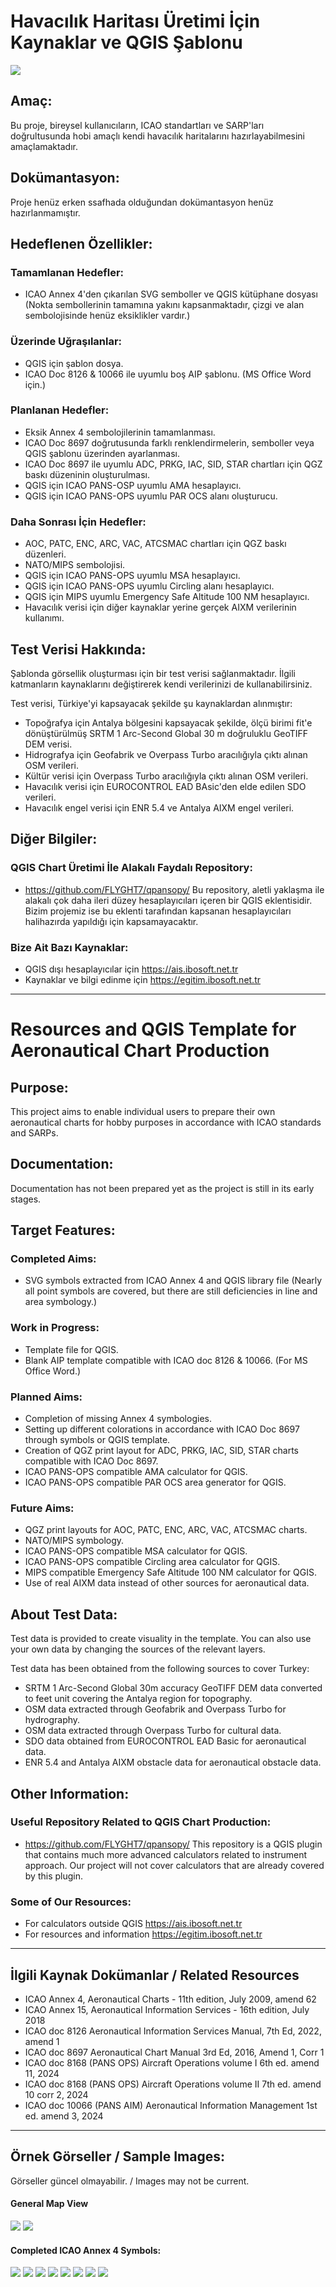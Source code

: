 # Havacılık Haritası Üretimi İçin Kaynaklar ve QGIS Şablonu

![](Images%20About%20Project/Example-2.png)

## Amaç:

Bu proje, bireysel kullanıcıların, ICAO standartları ve SARP'ları doğrultusunda hobi amaçlı kendi havacılık haritalarını hazırlayabilmesini amaçlamaktadır.

## Dokümantasyon:

Proje henüz erken ssafhada olduğundan dokümantasyon henüz hazırlanmamıştır.

## Hedeflenen Özellikler:

### Tamamlanan Hedefler:

* ICAO Annex 4'den çıkarılan SVG semboller ve QGIS kütüphane dosyası (Nokta sembollerinin tamamına yakını kapsanmaktadır, çizgi ve alan sembolojisinde henüz eksiklikler vardır.)

### Üzerinde Uğraşılanlar:
* QGIS için şablon dosya.
* ICAO Doc 8126 & 10066 ile uyumlu boş AIP şablonu. (MS Office Word için.)

### Planlanan Hedefler:
* Eksik Annex 4 sembolojilerinin tamamlanması.
* ICAO Doc 8697 doğrutusunda farklı renklendirmelerin, semboller veya QGIS şablonu üzerinden ayarlanması.
* ICAO Doc 8697 ile uyumlu ADC, PRKG, IAC, SID, STAR chartları için QGZ baskı düzeninin oluşturulması.
* QGIS için ICAO PANS-OSP uyumlu AMA hesaplayıcı.
* QGIS için ICAO PANS-OPS uyumlu PAR OCS alanı oluşturucu.

### Daha Sonrası İçin Hedefler:
* AOC, PATC, ENC, ARC, VAC, ATCSMAC chartları için QGZ baskı düzenleri.
* NATO/MIPS sembolojisi.
* QGIS için ICAO PANS-OPS uyumlu MSA hesaplayıcı.
* QGIS için ICAO PANS-OPS uyumlu Circling alanı hesaplayıcı.
* QGIS için MIPS uyumlu Emergency Safe Altitude 100 NM hesaplayıcı.
* Havacılık verisi için diğer kaynaklar yerine gerçek AIXM verilerinin kullanımı.

## Test Verisi Hakkında:
Şablonda görsellik oluşturması için bir test verisi sağlanmaktadır. İlgili katmanların kaynaklarını değiştirerek kendi verilerinizi de kullanabilirsiniz.

Test verisi, Türkiye'yi kapsayacak şekilde şu kaynaklardan alınmıştır:
* Topoğrafya için Antalya bölgesini kapsayacak şekilde, ölçü birimi fit'e dönüştürülmüş SRTM 1 Arc-Second Global 30 m doğruluklu GeoTIFF DEM verisi.
* Hidrografya için Geofabrik ve Overpass Turbo aracılığıyla çıktı alınan OSM verileri.
* Kültür verisi için Overpass Turbo aracılığıyla çıktı alınan OSM verileri.
* Havacılık verisi için EUROCONTROL EAD BAsic'den elde edilen SDO verileri.
* Havacılık engel verisi için ENR 5.4 ve Antalya AIXM engel verileri.

## Diğer Bilgiler:

### QGIS Chart Üretimi İle Alakalı Faydalı Repository:
* https://github.com/FLYGHT7/qpansopy/
Bu repository, aletli yaklaşma ile alakalı çok daha ileri düzey hesaplayıcıları içeren bir QGIS eklentisidir. Bizim projemiz ise bu eklenti tarafından kapsanan hesaplayıcıları halihazırda yapıldığı için kapsamayacaktır.

### Bize Ait Bazı Kaynaklar:
* QGIS dışı hesaplayıcılar için https://ais.ibosoft.net.tr
* Kaynaklar ve bilgi edinme için https://egitim.ibosoft.net.tr

--- 

# Resources and QGIS Template for Aeronautical Chart Production

## Purpose:

This project aims to enable individual users to prepare their own aeronautical charts for hobby purposes in accordance with ICAO standards and SARPs.


## Documentation:

Documentation has not been prepared yet as the project is still in its early stages.

## Target Features:

### Completed Aims:

* SVG symbols extracted from ICAO Annex 4 and QGIS library file (Nearly all point symbols are covered, but there are still deficiencies in line and area symbology.)

### Work in Progress:
* Template file for QGIS.
* Blank AIP template compatible with ICAO doc 8126 & 10066. (For MS Office Word.)

### Planned Aims:
* Completion of missing Annex 4 symbologies.
* Setting up different colorations in accordance with ICAO Doc 8697 through symbols or QGIS template.
* Creation of QGZ print layout for ADC, PRKG, IAC, SID, STAR charts compatible with ICAO Doc 8697.
* ICAO PANS-OPS compatible AMA calculator for QGIS.
* ICAO PANS-OPS compatible PAR OCS area generator for QGIS.

### Future Aims:
* QGZ print layouts for AOC, PATC, ENC, ARC, VAC, ATCSMAC charts.
* NATO/MIPS symbology.
* ICAO PANS-OPS compatible MSA calculator for QGIS.
* ICAO PANS-OPS compatible Circling area calculator for QGIS.
* MIPS compatible Emergency Safe Altitude 100 NM calculator for QGIS.
* Use of real AIXM data instead of other sources for aeronautical data.

## About Test Data:
Test data is provided to create visuality in the template. You can also use your own data by changing the sources of the relevant layers.

Test data has been obtained from the following sources to cover Turkey:
* SRTM 1 Arc-Second Global 30m accuracy GeoTIFF DEM data converted to feet unit covering the Antalya region for topography.
* OSM data extracted through Geofabrik and Overpass Turbo for hydrography.
* OSM data extracted through Overpass Turbo for cultural data.
* SDO data obtained from EUROCONTROL EAD Basic for aeronautical data.
* ENR 5.4 and Antalya AIXM obstacle data for aeronautical obstacle data.

## Other Information:

### Useful Repository Related to QGIS Chart Production:
* https://github.com/FLYGHT7/qpansopy/
This repository is a QGIS plugin that contains much more advanced calculators related to instrument approach. Our project will not cover calculators that are already covered by this plugin.

### Some of Our Resources:
* For calculators outside QGIS https://ais.ibosoft.net.tr
* For resources and information https://egitim.ibosoft.net.tr

---

## İlgili Kaynak Dokümanlar / Related Resources
* ICAO Annex 4, Aeronautical Charts - 11th edition, July 2009, amend 62
* ICAO Annex 15, Aeronautical Information Services - 16th edition, July 2018
* ICAO doc 8126 Aeronautical Information Services Manual, 7th Ed, 2022, amend 1
* ICAO doc 8697 Aeronautical Chart Manual 3rd Ed, 2016, Amend 1, Corr 1
* ICAO doc 8168 (PANS OPS) Aircraft Operations volume I 6th ed. amend 11, 2024
* ICAO doc 8168 (PANS OPS) Aircraft Operations volume II 7th ed. amend 10 corr 2, 2024
* ICAO doc 10066 (PANS AIM) Aeronautical Information Management 1st ed. amend 3, 2024

---

## Örnek Görseller / Sample Images:
Görseller güncel olmayabilir. / Images may not be current.
#### General Map View
![](Images%20About%20Project/Example-1.png)
![](Images%20About%20Project/Example-2.png)
#### Completed ICAO Annex 4 Symbols:
![](Images%20About%20Project/Symbology-1.png)
![](Images%20About%20Project/Symbology-2.png)
![](Images%20About%20Project/Symbology-3.png)
![](Images%20About%20Project/Symbology-4.png)
![](Images%20About%20Project/Symbology-5.png)
![](Images%20About%20Project/Symbology-6.png)
![](Images%20About%20Project/Symbology-7.png)
![](Images%20About%20Project/Symbology-8.png)
